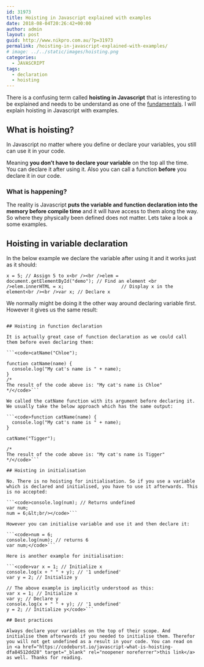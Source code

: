 ```yaml
---
id: 31973
title: Hoisting in Javascript explained with examples
date: 2018-08-04T20:26:42+00:00
author: admin
layout: post
guid: http://www.nikpro.com.au/?p=31973
permalink: /hoisting-in-javascript-explained-with-examples/
# image: ../../static/images/hoisting.png
categories:
  - JAVASCRIPT
tags:
  - declaration
  - hoisting
---
```

There is a confusing term called **hoisting in Javascript** that is interesting to be explained and needs to be understand as one of the [fundamentals](http://www.nikpro.com.au/higher-order-functions-in-javascript-with-examples/). I will explain hoisting in Javascript with examples.

## What is hoisting?

In Javascript no matter where you define or declare your variables, you still can use it in your code. 

Meaning **you don&#8217;t have to declare your variable** on the top all the time. You can declare it after using it. Also you can call a function **before** you declare it in our code. 

### What is happening?

The reality is Javascript **puts the variable and function declaration into the memory before compile time** and it will have access to them along the way. So where they physically been defined does not matter. Lets take a look a some examples. 

## Hoisting in variable declaration

In the below example we declare the variable after using it and it works just as it should:

```x = 5; // Assign 5 to x<br /><br />elem = document.getElementById("demo"); // Find an element <br />elem.innerHTML = x;                     // Display x in the element<br /><br />var x; // Declare x```

We normally might be doing it the other way around declaring variable first. However it gives us the same result:

```var x; // Declare x<br />x = 5; // Assign 5 to x<br /><br />elem = document.getElementById("demo"); // Find an element <br />elem.innerHTML = x;  </pre>

## Hoisting in function declaration

It is actually great case of function declaration as we could call them before even declaring them:

```<code>catName("Chloe");

function catName(name) {
  console.log("My cat's name is " + name);
}
/*
The result of the code above is: "My cat's name is Chloe"
*/</code>```

We called the catName function with its argument before declaring it. We usually take the below approach which has the same output:

```<code>function catName(name) {
  console.log("My cat's name is " + name);
}

catName("Tigger");

/*
The result of the code above is: "My cat's name is Tigger"
*/</code>```

## Hoisting in initialisation

No. There is no hoisting for initialisation. So if you use a variable which is declared and initialised, you have to use it afterwards. This is no accepted:

```<code>console.log(num); // Returns undefined 
var num;
num = 6;&lt;br/></code>```

However you can initialise variable and use it and then declare it:

```<code>num = 6;
console.log(num); // returns 6
var num;</code>```

Here is another example for initialisation:

```<code>var x = 1; // Initialize x
console.log(x + " " + y); // '1 undefined'
var y = 2; // Initialize y

// The above example is implicitly understood as this: 
var x = 1; // Initialize x
var y; // Declare y
console.log(x + " " + y); // '1 undefined'
y = 2; // Initialize y</code>```

## Best practices

Always declare your variables on the top of their scope. And initialise them afterwards if you needed to initialise them. Therefor you will not get undefined as a result in your code. You can read on in <a href="https://codeburst.io/javascript-what-is-hoisting-dfa84512dd28" target="_blank" rel="noopener noreferrer">this link</a> as well. Thanks for reading.